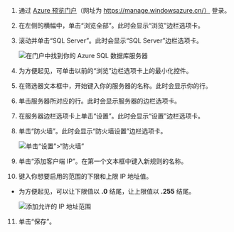 
<!--
includes/sql-database-include-ip-address-22-v12portal.md

Latest Freshness check:  2015-09-04 , GeneMi.

As of circa 2015-09-04, the following topics might include this include:
articles/sql-database/sql-database-configure-firewall-settings.md
articles/sql-database/sql-database-connect-query.md


## Server-level firewall rules

### Manage server-level firewall rules through the new Azure portal
-->


1. 通过 [Azure 预览门户](https://manage.windowsazure.cn/)（网址为 https://manage.windowsazure.cn/） 登录。

2. 在左侧的横幅中，单击“浏览全部”。此时会显示“浏览”边栏选项卡。

3. 滚动并单击“SQL Server”。此时会显示“SQL Server”边栏选项卡。

	![在门户中找到你的 Azure SQL 数据库服务器][b21-FindServerInPortal]

4. 为方便起见，可单击以前的“浏览”边栏选项卡上的最小化控件。

5. 在筛选器文本框中，开始键入你的服务器的名称。此时会显示你的行。

6. 单击服务器所对应的行。此时会显示服务器的边栏选项卡。

7. 在服务器边栏选项卡上单击“设置”。此时会显示“设置”边栏选项卡。

8. 单击“防火墙”。此时会显示“防火墙设置”边栏选项卡。

	![单击“设置”>“防火墙”][b31-SettingsFirewallNavig]

9. 单击“添加客户端 IP”。在第一个文本框中键入新规则的名称。

10. 键入你想要启用的范围的下限和上限 IP 地址值。
 - 为方便起见，可以让下限值以 **.0** 结尾，让上限值以 **.255** 结尾。 

	![添加允许的 IP 地址范围][b41-AddRange]

11. 单击“保存”。



<!-- Image references. -->

[b21-FindServerInPortal]: ./media/sql-database-include-ip-address-22-v12portal/firewall-ip-b21-v12portal-findsvr.png

[b31-SettingsFirewallNavig]: ./media/sql-database-include-ip-address-22-v12portal/firewall-ip-b31-v12portal-settingsfirewall.png

[b41-AddRange]: ./media/sql-database-include-ip-address-22-v12portal/firewall-ip-b41-v12portal-addrange.png



<!--
These includes/ files are a sequenced set, but you can pick and choose:

includes/sql-database-include-ip-address-22-v12portal.md
? includes/sql-database-include-ip-address-*.md
-->

<!---HONumber=74-->
